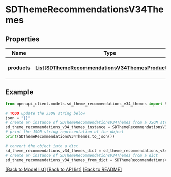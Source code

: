# SDThemeRecommendationsV34Themes


## Properties

Name | Type | Description | Notes
------------ | ------------- | ------------- | -------------
**products** | [**List[SDThemeRecommendationsV34ThemesProductsInner]**](SDThemeRecommendationsV34ThemesProductsInner.md) | A list of contextual targeting theme recommendations. | [optional] 

## Example

```python
from openapi_client.models.sd_theme_recommendations_v34_themes import SDThemeRecommendationsV34Themes

# TODO update the JSON string below
json = "{}"
# create an instance of SDThemeRecommendationsV34Themes from a JSON string
sd_theme_recommendations_v34_themes_instance = SDThemeRecommendationsV34Themes.from_json(json)
# print the JSON string representation of the object
print(SDThemeRecommendationsV34Themes.to_json())

# convert the object into a dict
sd_theme_recommendations_v34_themes_dict = sd_theme_recommendations_v34_themes_instance.to_dict()
# create an instance of SDThemeRecommendationsV34Themes from a dict
sd_theme_recommendations_v34_themes_from_dict = SDThemeRecommendationsV34Themes.from_dict(sd_theme_recommendations_v34_themes_dict)
```
[[Back to Model list]](../README.md#documentation-for-models) [[Back to API list]](../README.md#documentation-for-api-endpoints) [[Back to README]](../README.md)


